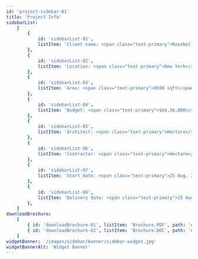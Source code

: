 ```yaml
---
id: 'project-sidebar-01'
title: 'Project Info'
sidebarList:
    [
        {
            id: 'sidebarList-01',
            listItem: 'Client name: <span class="text-primary">Rosebel Group</span>',
        },
        {
            id: 'sidebarList-02',
            listItem: 'Location: <span class="text-primary">New York</span>',
        },
        {
            id: 'sidebarList-03',
            listItem: 'Area: <span class="text-primary">8500 sqft</span>',
        },
        {
            id: 'sidebarList-04',
            listItem: 'Budget: <span class="text-primary">$64,56,000</span>',
        },
        {
            id: 'sidebarList-05',
            listItem: 'Architect: <span class="text-primary">Hectare</span>',
        },
        {
            id: 'sidebarList-06',
            listItem: 'Contractor: <span class="text-primary">Hectare</span>',
        },
        {
            id: 'sidebarList-07',
            listItem: 'Start date: <span class="text-primary">25 Aug, 2020</span>',
        },
        {
            id: 'sidebarList-08',
            listItem: 'Delivery date: <span class="text-primary">25 Aug, 2022</span>',
        },
    ]
downloadBrochure:
    [
        { id: 'downloadBrochure-01', listItem: 'Brochure.PDF', path: '#' },
        { id: 'downloadBrochure-02', listItem: 'Brochure.DOC', path: '#' },
    ]
widgetBanner: '/images/sidebar/banner/sidebar-widget.jpg'
widgetBannerAlt: 'Widget Banner'
---
```

